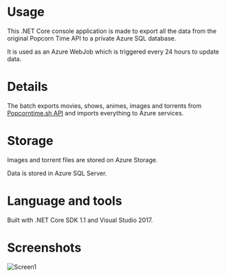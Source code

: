 # Usage

This .NET Core console application is made to export all the data from the original Popcorn Time API to a private Azure SQL database.

It is used as an Azure WebJob which is triggered every 24 hours to update data.

# Details

The batch exports movies, shows, animes, images and torrents from [Popcorntime.sh API](https://github.com/popcorn-official/popcorn-api) and imports everything to Azure services.

# Storage

Images and torrent files are stored on Azure Storage.

Data is stored in Azure SQL Server.

# Language and tools

Built with .NET Core SDK 1.1 and Visual Studio 2017.

# Screenshots

![Screen1](https://github.com/bbougot/PopcornExport/blob/master/Screenshots/Screen1.png)
